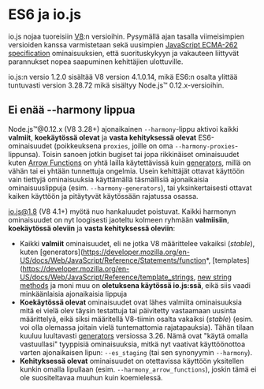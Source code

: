 # ES6 ja io.js

io.js nojaa tuoreisiin [V8](https://code.google.com/p/v8/):n versioihin. Pysymällä ajan tasalla viimeisimpien versioiden kanssa varmistetaan sekä uusimpien [JavaScript ECMA-262 specification](http://www.ecma-international.org/publications/standards/Ecma-262.htm) ominaisuuksien, että suorituskykyyn ja vakauteen liittyvät parannukset nopea saapuminen kehittäjien ulottuville.

io.js:n versio 1.2.0 sisältää V8 version 4.1.0.14, mikä ES6:n osalta ylittää tuntuvasti version 3.28.72 mikä sisältyy Node.js™ 0.12.x-versioihin.

## Ei enää --harmony lippua

Node.js™@0.12.x (V8 3.28+) ajonaikainen `--harmony`-lippu aktivoi kaikki **valmiit**, **koekäytössä olevat** ja **vasta kehityksessä olevat** ES6-ominaisuudet (poikkeuksena `proxies`, joille on oma `--harmony-proxies`-lippunsa). Toisin sanoen jotkin bugiset tai jopa rikkinäiset ominaisuudet kuten [Arrow Functions](https://developer.mozilla.org/en-US/docs/Web/JavaScript/Reference/Functions/Arrow_functions) on yhtä lailla käytettävissä kuin [generators](https://developer.mozilla.org/en-US/docs/Web/JavaScript/Reference/Statements/function*), millä on vähän tai ei yhtään tunnettuja ongelmia. Usein kehittäjät ottavat käyttöön vain tiettyjä ominaisuuksia käyttämällä täsmällisiä ajonaikaisia ominaisuuslippuja (esim. `--harmony-generators`), tai yksinkertaisesti ottavat kaiken käyttöön ja pitäytyvät käytössään rajatussa osassa.

io.js@1.8 (V8 4.1+) myötä nuo hankaluudet poistuvat. Kaikki harmonyn ominaisuudet on nyt loogisesti jaoteltu kolmeen ryhmään **valmiisiin**, **koekäytössä oleviin** ja **vasta kehityksessä oleviin**:

* Kaikki **valmiit** ominaisuudet, eli ne jotka V8 määrittelee vakaiksi (_stable_), kuten [generators](https://developer.mozilla.org/en-US/docs/Web/JavaScript/Reference/Statements/function*, [templates](https://developer.mozilla.org/en-US/docs/Web/JavaScript/Reference/template_strings, [new string methods](https://developer.mozilla.org/en-US/docs/Web/JavaScript/New_in_JavaScript/ECMAScript_6_support_in_Mozilla#Additions_to_the_String_object) ja moni muu on **oletuksena käytössä io.js:ssä**, eikä siis vaadi minkäänlaisia ajonaikaisia lippuja
* **Koekäytössä olevat** ominaisuudet ovat lähes valmiita ominaisuuksia mitä ei vielä olev täysin testattuja tai päivitetty vastaamaan uusinta määrittelyä, eikä siksi määritellä V8-tiimin osalta vakaiksi (_stable_) (esim. voi olla olemassa joitain vielä tuntemattomia rajatapauksia). Tähän tilaan kuuluu luultavasti [generators](https://developer.mozilla.org/en-US/docs/Web/JavaScript/Reference/Statements/function*) versiossa 3.26. Nämä ovat "käytä omalla vastuullasi" tyyppisiä ominaisuuksia, mitkä nyt vaativat käyttöönottoa varten ajonaikaisen lipun: `--es_staging` (tai sen synonyymin `--harmony`).
* **Kehityksessä olevat** ominaisuudet on otettavissa käyttöön yksitellen kunkin omalla lipullaan (esim. `--harmony_arrow_functions`), joskin tämä ei ole suositeltavaa muuhun kuin koemielessä.

